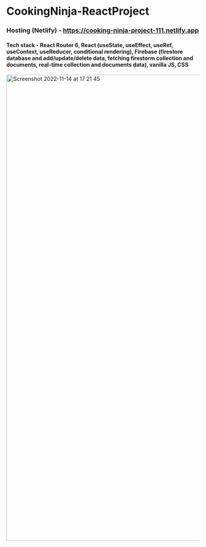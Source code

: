 # CookingNinja-ReactProject
### Hosting (Netlify) -  https://cooking-ninja-project-111.netlify.app

#### Tech stack - React Router 6, React (useState, useEffect, useRef, useContext, useReducer, conditional rendering), Firebase (firestore database and add/update/delete data, fetching firestorm collection and documents, real-time collection and documents data), vanilla JS, CSS

<img width="1217" alt="Screenshot 2022-11-14 at 17 21 45" src="https://user-images.githubusercontent.com/109438310/203521963-65fd7428-437c-4103-9527-7cdc40cbe9b3.png">

